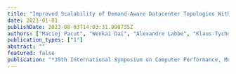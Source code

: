 ```yaml
---
title: "Improved Scalability of Demand-Aware Datacenter Topologies With Minimal Route Lengths and Congestion"
date: 2021-01-01
publishDate: 2023-08-03T14:03:31.890735Z
authors: ["Maciej Pacut", "Wenkai Dai", "Alexandre Labbe", "Klaus-Tycho Foerster", "Stefan Schmid"]
publication_types: ["1"]
abstract: ""
featured: false
publication: "*39th International Symposium on Computer Performance, Modeling, Measurements and Evaluation (PERFORMANCE)*"
---
```



